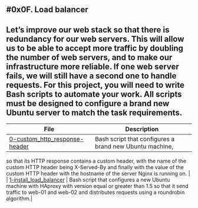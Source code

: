 #0x0F. Load balancer
---
Let’s improve our web stack so that there is redundancy for our web servers. 
This will allow us to be able to accept more traffic by doubling the number of web servers, and to make our infrastructure more reliable. 
If one web server fails, we will still have a second one to handle requests.
For this project, you will need to write Bash scripts to automate your work. 
All scripts must be designed to configure a brand new Ubuntu server to match the task requirements.
---
| File | Description |
| --- | --- |
| [0-custom_http_response-header]()|  Bash script that configures a brand new Ubuntu machine,
so that its HTTP response contains a custom header, with the name of the custom HTTP header being X-Served-By
and finally with the value of the custom HTTP header with the hostname of the server Nginx is running on. |
| [1-install_load_balancer]() | Bash script that configures a new Ubuntu machine with HAproxy with version equal or greater than 1.5 so that it send traffic to web-01 and web-02 and distributes requests using a roundrobin algorithm.|

